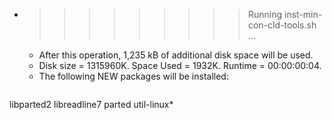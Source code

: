 * >>>>>>>>> Running inst-min-con-cld-tools.sh ...
  * After this operation, 1,235 kB of additional disk space will be used.
  * Disk size = 1315960K. Space Used = 1932K. Runtime = 00:00:00:04.
  * The following NEW packages will be installed:
  ```bash
libparted2 libreadline7 parted util-linux*
  ```
